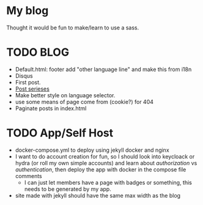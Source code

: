 # My blog
Thought it would be fun to make/learn to use a sass.

# TODO BLOG
* Default.html: footer add "other language line" and make this from i18n
* Disqus
* First post.
* [Post serieses](https://digitaldrummerj.me/blogging-on-github-part-13-creating-an-article-series/)
* Make better style on language selector.
* use some means of page come from (cookie?) for 404
* Paginate posts in index.html

# TODO App/Self Host
* docker-compose.yml to deploy using jekyll docker and nginx
* I want to do account creation for fun, so I should look into keycloack or hydra (or roll my own simple accounts) and learn about *authorization* vs *authentication*, then deploy the app with docker in the compose file comments
  * I can just let members have a page with badges or something, this needs to be generated by my app.
* site made with jekyll should have the same max width as the blog